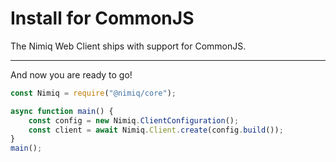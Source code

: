 # Install for CommonJS

The Nimiq Web Client ships with support for CommonJS.

---

<!--@include: ./_installation.md-->

And now you are ready to go!

```javascript
const Nimiq = require("@nimiq/core");

async function main() {
    const config = new Nimiq.ClientConfiguration();
    const client = await Nimiq.Client.create(config.build());
}
main();
```

<!--@include: ./_contribute.md-->
